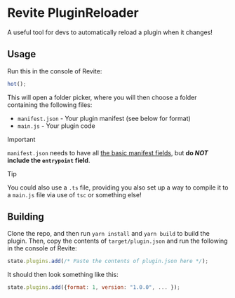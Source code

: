 # Revite PluginReloader
A useful tool for devs to automatically reload a plugin when it changes!

## Usage
Run this in the console of Revite:
```js
hot();
```

This will open a folder picker, where you will then choose a folder containing the following files:
- `manifest.json` - Your plugin manifest (see below for format)
- `main.js` - Your plugin code

> [!IMPORTANT]
> `manifest.json` needs to have all [the basic manifest fields][m], but **do *NOT* include the `entrypoint` field**.

> [!TIP]
> You could also use a `.ts` file, providing you also set up a way to compile it to a `main.js` file via use of `tsc` or something else!

## Building
Clone the repo, and then run `yarn install` and `yarn build` to build the plugin. Then, copy the contents of `target/plugin.json` and run the following in the console of Revite:
```js
state.plugins.add(/* Paste the contents of plugin.json here */);
```
It should then look something like this:
```js
state.plugins.add({format: 1, version: "1.0.0", ... });
```

[m]: https://developers.revolt.chat/developers/legacy-plugin-api.html?search=#plugin-manifest